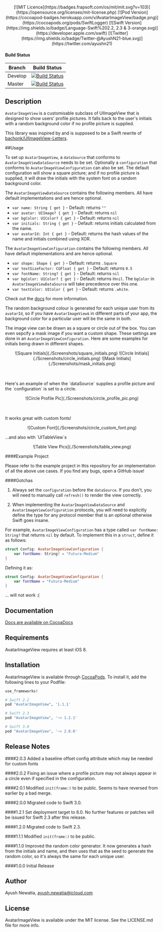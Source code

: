 <p align = "center">
[![MIT Licence](https://badges.frapsoft.com/os/mit/mit.svg?v=103)](https://opensource.org/licenses/mit-license.php)
[![Pod Version](https://cocoapod-badges.herokuapp.com/v/AvatarImageView/badge.png)](https://cocoapods.org/pods/SwiftLogger)
[![Swift Version](https://img.shields.io/badge/Language-Swift%202.2, 2.3 & 3-orange.svg)](https://developer.apple.com/swift)
[![Twitter](https://img.shields.io/badge/Twitter-@AyushN21-blue.svg)](https://twitter.com/ayushn21)
<p>

#### Build Status

| Branch  | Build Status |
| ------------- | ------------- |
| Develop  | [![Build Status](https://travis-ci.org/ayushn21/AvatarImageView.svg?branch=develop)](https://travis-ci.org/ayushn21/AvatarImageView)|
| Master  | [![Build Status](https://travis-ci.org/ayushn21/AvatarImageView.svg?branch=master)](https://travis-ci.org/ayushn21/AvatarImageView)|

## Description

`AvatarImageView` is a customisable subclass of UIImageView that is designed to show users' profile pictures. It falls back to the user's initials with a random background color if no profile picture is supplied.

This library was inspired by and is supposed to be a Swift rewrite of [bachonk/UIImageView-Letters](https://github.com/bachonk/UIImageView-Letters). 

##Usage

To set up `AvatarImageView`, a `dataSource` that conforms to `AvatarImageViewDataSource` needs to be set. Optionally a `configuration` that conforms to `AvatarImageViewConfiguration` can also be set. The default configuration will show a square picture; and if no profile picture is supplied, it will draw the initials with the system font on a random background color.

The `AvatarImageViewDataSource` contains the following members. All have default implementations and are hence optional.

* `var name: String { get }` - Default: returns `""`
* `var avatar: UIImage? { get }` - Default: returns `nil`
* `var bgColor: UIColor? { get }` - Default: returns `nil` 
* `var initials: String { get }` - Default: returns initials calculated from the name.
* `var avatarId: Int { get }` - Default: returns the hash values of the name and initials combined using XOR.

The `AvatarImageViewConfiguration` contains the following members. All have default implementations and are hence optional.

* `var shape: Shape { get }` - Default: returns `.Square`
* `var textSizeFactor: CGFloat { get }` - Default: returns `0.5`
* `var fontName: String? { get }` - Default: returns `nil` 
* `var bgColor: UIColor? { get }` - Default: returns in`nil`. The `bgColor` in `AvatarImageViewDataSource` will take precedence over this one.
* `var textColor: UIColor { get }` - Default: returns `.white`.

Check out the [docs](http://cocoadocs.org/docsets/AvatarImageView/) for more information.

The random background colour is generated for each unique user from its `avatarId`, so if you have `AvatarImageView`s in different parts of your app, the background color for a particular user will be the same in both.

The image view can be drawn as a square or circle out of the box. You can even sepcify a mask image if you want a custom shape. These settings are done in an `AvatarImageViewConfiguration`. Here are some examples for initials being drawn in different shapes.

<p align = "center">
![Square Initials](./Screenshots/square_initials.png)
![Circle Initials](./Screenshots/circle_initials.png)
![Mask Initials](./Screenshots/mask_initials.png)
<p>
<br /><br />
Here's an example of when the `dataSource` supplies a profile picture and the `configuration` is set to a circle.

<p align = "center">
![Circle Profile Pic](./Screenshots/circle_profile_pic.png)
<p>
<br /><br />
It works great with custom fonts!

<p align = "center">
![Custom Font](./Screenshots/circle_custom_font.png)
<p>
...and also with `UITableView`s

<p align = "center">
![Table View Pics](./Screenshots/table_view.png)
<p>
####Example Project

Please refer to the example project in this repository for an implementation of all the above use cases. If you find any bugs, open a GitHub issue!

####Gotchas

1. Always set the `configuration` before the `dataSource`. If you don't, you will need to manually call `refresh()` to render the view correctly.

2. When implementing the `AvatarImageViewDataSource` and `AvatarImageViewConfiguration` protocols, you will need to explicitly define the type for any protocol member that is an optional otherwise Swift goes insane.

For example, `AvatarImageViewConfiguration` has a type called `var fontName: String?` that returns `nil` by default. To implement this in a `struct`, define it as follows:

```swift
struct Config: AvatarImageViewConfiguration {
    var fontName: String? = "Futura-Medium"        
}
```
	
Defining it as:

```swift
struct Config: AvatarImageViewConfiguration {
    var fontName = "Futura-Medium"
}
```

... will not work :(

## Documentation

[Docs are available on CocoaDocs](http://cocoadocs.org/docsets/AvatarImageView/)

## Requirements

AvatarImageView requires at least iOS 8.

## Installation

AvatarImageView is available through [CocoaPods](http://cocoapods.org). To install
it, add the following lines to your Podfile:

```ruby
use_frameworks!

# Swift 2.2
pod "AvatarImageView", '1.1.1'

# Swift 2.3
pod "AvatarImageView", '~> 1.2.1'

# Swift 3.0
pod "AvatarImageView", '~> 2.0.0'
```

## Release Notes

####2.0.3
Added a baseline offset config attribute which may be needed for custom fonts

####2.0.2
Fixing an issue where a profile picture may not always appear in a circle even if specified in the configuration.

####2.0.1
Modified `init(frame:)` to be public. Seems to have reversed from earlier by a bad merge.

####2.0.0
Migrated code to Swift 3.0.

####1.2.1
Set deployment target to 8.0. No further features or patches will be issued for Swift 2.3 after this release.

####1.2.0
Migrated code to Swift 2.3. 

####1.1.1
Modified `init(frame:)` to be public.

####1.1.0
Improved the random color generator. It now generates a hash from the initials and name, and then uses that as the seed to generate the random color, so it's always the same for each unique user.

####1.0.0
Initial Release

## Author

Ayush Newatia, [ayush.newatia@icloud.com](mailto:ayush.newatia@icloud.com)

## License

AvatarImageView is available under the MIT license. See the LICENSE.md file for more info.
